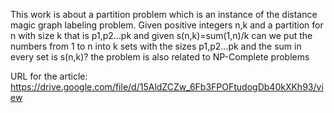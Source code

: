 This work is about a partition problem which is an instance of the distance magic graph labeling
 problem. Given positive integers n,k and a partition for n with size k that is p1,p2...pk and given s(n,k)=sum(1,n)/k 
 can we put the numbers from 1 to n into k sets with the sizes p1,p2...pk and the sum in every set is s(n,k)?
 the problem is also related to NP-Complete problems

 URL for the article:
https://drive.google.com/file/d/15AldZCZw_6Fb3FPOFtudogDb40kXKh93/view


